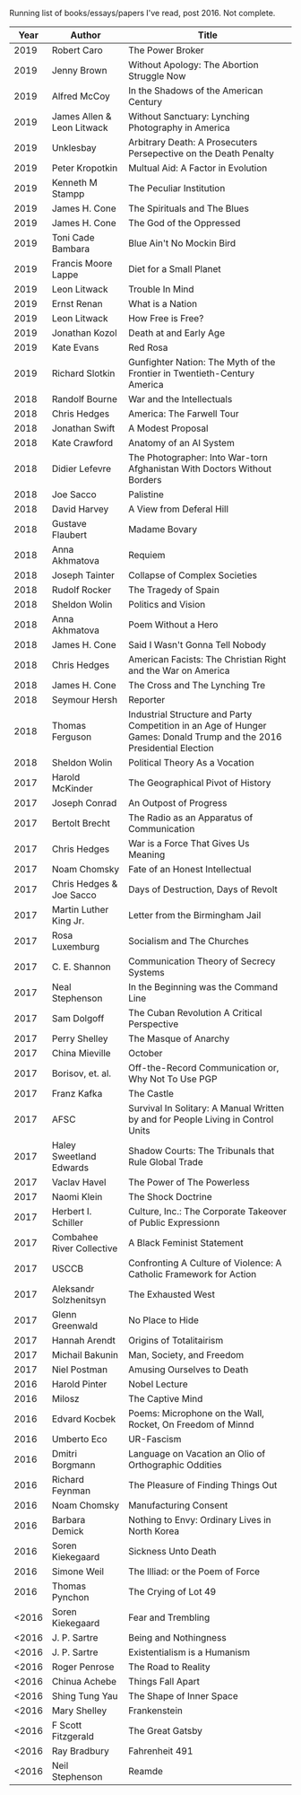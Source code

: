 Running list of books/essays/papers I've read, post 2016. Not complete.

|  Year | Author                     | Title|
|-------|----------------------------|-----------------------------------------------------------------------------------------------------------------------|
|  2019 | Robert Caro                | The Power Broker                                                                                                      |
|  2019 | Jenny Brown                | Without Apology: The Abortion Struggle Now                                                                            |
|  2019 | Alfred McCoy               | In the Shadows of the American Century                                                                                |
|  2019 | James Allen & Leon Litwack | Without Sanctuary: Lynching Photography in America                                                                    |
|  2019 | Unklesbay                  | Arbitrary Death: A Prosecuters Persepective on the Death Penalty                                                      |
|  2019 | Peter Kropotkin            | Multual Aid: A Factor in Evolution                                                                                    |
|  2019 | Kenneth M Stampp           | The Peculiar Institution                                                                                              |
|  2019 | James H. Cone              | The Spirituals and The Blues                                                                                          |
|  2019 | James H. Cone              | The God of the Oppressed                                                                                              |
|  2019 | Toni Cade Bambara          | Blue Ain't No Mockin Bird                                                                                             |
|  2019 | Francis Moore Lappe        | Diet for a Small Planet                                                                                               |
|  2019 | Leon Litwack               | Trouble In Mind                                                                                                       |
|  2019 | Ernst Renan                | What is a Nation                                                                                                      |
|  2019 | Leon Litwack               | How Free is Free?                                                                                                     |
|  2019 | Jonathan Kozol             | Death at and Early Age                                                                                                |
|  2019 | Kate Evans                 | Red Rosa                                                                                                              |
|  2019 | Richard Slotkin            | Gunfighter Nation: The Myth of the Frontier in Twentieth-Century America                                              |
|  2018 | Randolf Bourne             | War and the Intellectuals                                                                                             |
|  2018 | Chris Hedges               | America: The Farwell Tour                                                                                             |
|  2018 | Jonathan Swift             | A Modest Proposal                                                                                                     |
|  2018 | Kate Crawford              | Anatomy of an AI System                                                                                               |
|  2018 | Didier Lefevre             | The Photographer: Into War-torn Afghanistan With Doctors Without Borders                                              |
|  2018 | Joe Sacco                  | Palistine                                                                                                             |
|  2018 | David Harvey               | A View from Deferal Hill                                                                                              |
|  2018 | Gustave Flaubert           | Madame Bovary                                                                                                         |
|  2018 | Anna Akhmatova             | Requiem                                                                                                               |
|  2018 | Joseph Tainter             | Collapse of Complex Societies                                                                                         |
|  2018 | Rudolf Rocker              | The Tragedy of Spain                                                                                                  |
|  2018 | Sheldon Wolin              | Politics and Vision                                                                                                   |
|  2018 | Anna Akhmatova             | Poem Without a Hero                                                                                                   |
|  2018 | James H. Cone              | Said I Wasn't Gonna Tell Nobody                                                                                       |
|  2018 | Chris Hedges               | American Facists: The Christian Right and the War on America                                                          |
|  2018 | James H. Cone              | The Cross and The Lynching Tre                                                                                        |
|  2018 | Seymour Hersh              | Reporter                                                                                                              |
|  2018 | Thomas Ferguson            | Industrial Structure and Party Competition in an Age of Hunger Games: Donald Trump and the 2016 Presidential Election |
|  2018 | Sheldon Wolin              | Political Theory As a Vocation                                                                                        |
|  2017 | Harold McKinder            | The Geographical Pivot of History                                                                                     |
|  2017 | Joseph Conrad              | An Outpost of Progress                                                                                                |
|  2017 | Bertolt Brecht             | The Radio as an Apparatus of Communication                                                                            |
|  2017 | Chris Hedges               | War is a Force That Gives Us Meaning                                                                                  |
|  2017 | Noam Chomsky               | Fate of an Honest Intellectual                                                                                        |
|  2017 | Chris Hedges & Joe Sacco   | Days of Destruction, Days of Revolt                                                                                   |
|  2017 | Martin Luther King Jr.     | Letter from the Birmingham Jail                                                                                       |
|  2017 | Rosa Luxemburg             | Socialism and The Churches                                                                                            |
|  2017 | C. E. Shannon              | Communication Theory of Secrecy Systems                                                                               |
|  2017 | Neal Stephenson            | In the Beginning was the Command Line                                                                                 |
|  2017 | Sam Dolgoff                | The Cuban Revolution A Critical Perspective                                                                           |
|  2017 | Perry Shelley              | The Masque of Anarchy                                                                                                 |
|  2017 | China Mieville             | October                                                                                                               |
|  2017 | Borisov, et. al.           | Off-the-Record Communication or, Why Not To Use PGP                                                                   |
|  2017 | Franz Kafka                | The Castle                                                                                                            |
|  2017 | AFSC                       | Survival In Solitary: A Manual Written by and for People Living in Control Units                                      |
|  2017 | Haley Sweetland Edwards    | Shadow Courts: The Tribunals that Rule Global Trade                                                                   |
|  2017 | Vaclav Havel               | The Power of The Powerless                                                                                            |
|  2017 | Naomi Klein                | The Shock Doctrine                                                                                                    |
|  2017 | Herbert I. Schiller        | Culture, Inc.: The Corporate Takeover of Public Expressionn                                                           |
|  2017 | Combahee River Collective  | A Black Feminist Statement                                                                                            |
|  2017 | USCCB                      | Confronting A Culture of Violence: A Catholic Framework for Action                                                    |
|  2017 | Aleksandr Solzhenitsyn     | The Exhausted West                                                                                                    |
|  2017 | Glenn Greenwald            | No Place to Hide                                                                                                      |
|  2017 | Hannah Arendt              | Origins of Totalitairism                                                                                              |
|  2017 | Michail Bakunin            | Man, Society, and Freedom                                                                                             |
|  2017 | Niel Postman               | Amusing Ourselves to Death                                                                                            |
|  2016 | Harold Pinter              | Nobel Lecture                                                                                                         |
|  2016 | Milosz                     | The Captive Mind                                                                                                      |
|  2016 | Edvard Kocbek              | Poems: Microphone on the Wall, Rocket, On Freedom of Minnd                                                            |
|  2016 | Umberto Eco                | UR-Fascism                                                                                                            |
|  2016 | Dmitri Borgmann            | Language on Vacation an Olio of Orthographic Oddities                                                                 |
|  2016 | Richard Feynman            | The Pleasure of Finding Things Out                                                                                    |
|  2016 | Noam Chomsky               | Manufacturing Consent                                                                                                 |
|  2016 | Barbara Demick             | Nothing to Envy: Ordinary Lives in North Korea                                                                        |
|  2016 | Soren Kiekegaard           | Sickness Unto Death                                                                                                   |
|  2016 | Simone Weil                | The Illiad: or the Poem of Force                                                                                      |
|  2016 | Thomas Pynchon             | The Crying of Lot 49                                                                                                  |
| <2016 | Soren Kiekegaard           | Fear and Trembling                                                                                                    |
| <2016 | J. P. Sartre               | Being and Nothingness                                                                                                 |
| <2016 | J. P. Sartre               | Existentialism is a Humanism                                                                                          |
| <2016 | Roger Penrose              | The Road to Reality                                                                                                   |
| <2016 | Chinua Achebe              | Things Fall Apart                                                                                                     |
| <2016 | Shing Tung Yau             | The Shape of Inner Space                                                                                              |
| <2016 | Mary Shelley               | Frankenstein                                                                                                          |
| <2016 | F Scott Fitzgerald         | The Great Gatsby                                                                                                      |
| <2016 | Ray Bradbury               | Fahrenheit 491                                                                                                        |
| <2016 | Neil Stephenson            | Reamde                                                                                                                |
